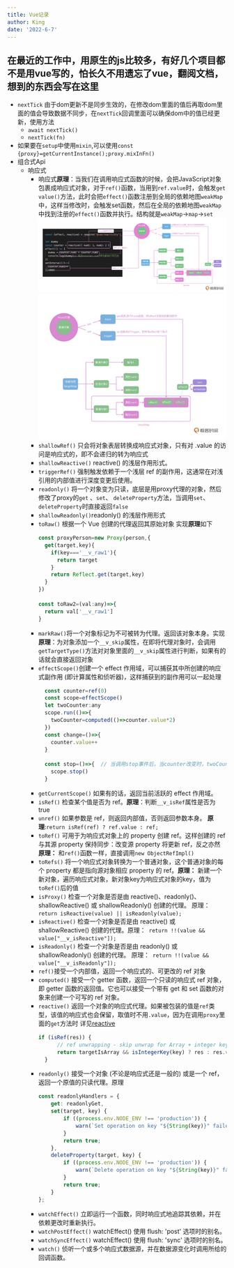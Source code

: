 ```yaml
---
title: Vue记录
author: King
date: '2022-6-7'
---
```


## 在最近的工作中，用原生的js比较多，有好几个项目都不是用vue写的，怕长久不用遗忘了vue，翻阅文档，想到的东西会写在这里

* `nextTick` 由于dom更新不是同步生效的，在修改dom里面的值后再取dom里面的值会导致数据不同步，在`nextTick`回调里面可以确保dom中的值已经更新，使用方法
  * `await nextTick()`
  * `nextTick(fn)`
* 如果要在`setup`中使用`mixin`,可以使用`const {proxy}=getCurrentInstance();proxy.mixInFn()`
* 组合式Api
  * 响应式
    * 响应式**原理**：当我们在调用响应式函数的时候，会把JavaScript对象包裹成响应式对象，对于`ref()`函数，当用到`ref.value`时，会触发`get value()`方法，此时会把`effect()`函数注册到全局的依赖地图`weakMap`中，这样当修改时，会触发set函数，然后在全局的依赖地图`weakMap`中找到注册的`effect()`函数并执行。结构就是`weakMap`->`map`->`set`![vue-1](/images/vue-1.webp) ![vue-2](/images/vue-2.webp)
    * `shallowRef()` 只会将对象表层转换成响应式对象，只有对 .value 的访问是响应式的，即不会递归的转为响应式
    * `shallowReactive()` reactive() 的浅层作用形式。 
    * `triggerRef()` 强制触发依赖于一个浅层 ref 的副作用，这通常在对浅引用的内部值进行深度变更后使用。
    * `readonly()` 将一个对象变为只读，底层是用proxy代理的对象，然后修改了proxy的`get` 、`set`、 `deleteProperty`方法，当调用`set`、 `deleteProperty`时直接返回`false`
    * `shallowReadonly()`readonly() 的浅层作用形式
    * `toRaw()` 根据一个 Vue 创建的代理返回其原始对象 实现**原理**如下
      ```javascript
      const proxyPerson=new Proxy(person,{
        get(target,key){
          if(key==='__v_raw1'){
            return target
          }
          return Reflect.get(target,key)
        }
      })

      const toRaw2=(val:any)=>{
        return val['__v_raw1']
      }
      ``` 
    * `markRaw()`将一个对象标记为不可被转为代理。返回该对象本身。实现**原理**：为对象添加一个`__v_skip`属性，在即将代理对象时，会调用`getTargetType()`方法对对象里面的`__v_skip`属性进行判断，如果有的话就会直接返回对象
    * `effectScope()`创建一个 effect 作用域，可以捕获其中所创建的响应式副作用 (即计算属性和侦听器)，这样捕获到的副作用可以一起处理
      ```javascript
        const counter=ref(0)
        const scope=effectScope()
        let twoCounter:any
        scope.run(()=>{
          twoCounter=computed(()=>counter.value*2)
        })
        const change=()=>{
          counter.value++
        }

        const stop=()=>{  // 当调用stop事件后，当counter改变时，twoCounter将不再变化
          scope.stop()
        }
        ```  
    * `getCurrentScope()` 如果有的话，返回当前活跃的 effect 作用域。
    * `isRef()` 检查某个值是否为 ref。**原理**：判断`__v_isRef`属性是否为true
    * `unref()` 如果参数是 ref，则返回内部值，否则返回参数本身。 **原理**:`return isRef(ref) ? ref.value : ref;`
    * `toRef()` 可用于为响应式对象上的 property 创建 ref。这样创建的 ref 与其源 property 保持同步：改变源 property 将更新 ref，反之亦然 **原理：** 和`ref()`函数一样，直接调用`new ObjectRefImpl()`
    * `toRefs()` 将一个响应式对象转换为一个普通对象，这个普通对象的每个 property 都是指向源对象相应 property 的 ref。**原理：** 新建一个新对象，遍历响应式对象，新对象key为响应式对象的key，值为`toRef()`后的值
    * `isProxy()` 检查一个对象是否是由 reactive()、readonly()、shallowReactive() 或 shallowReadonly() 创建的代理。 原理：`return isReactive(value) || isReadonly(value);`
    * `isReactive()` 检查一个对象是否是由 reactive() 或 shallowReactive() 创建的代理。原理：` return !!(value && value["__v_isReactive"]);`
    * `isReadonly()` 检查一个对象是否是由 readonly() 或 shallowReadonly() 创建的代理。 原理：` return !!(value && value["__v_isReadonly"]);`
    * `ref()`接受一个内部值，返回一个响应式的、可更改的 ref 对象
    * `computed()` 接受一个 getter 函数，返回一个只读的响应式 ref 对象，即 getter 函数的返回值。它也可以接受一个带有 get 和 set 函数的对象来创建一个可写的 ref 对象。
    * `reactive()` 返回一个对象的响应式代理。如果被包装的值是`ref`类型，该值的响应式也会保留，取值时不用`.value`，因为在调用`proxy`里面的`get`方法时  详见[reactive](https://staging-cn.vuejs.org/api/reactivity-core.html)
      ```javascript
      if (isRef(res)) {
            // ref unwrapping - skip unwrap for Array + integer key.
            return targetIsArray && isIntegerKey(key) ? res : res.value;
        }
      ``` 
    * `readonly()` 接受一个对象 (不论是响应式还是一般的) 或是一个 ref，返回一个原值的只读代理。原理
      ```javascript
      const readonlyHandlers = {
          get: readonlyGet,
          set(target, key) {
              if ((process.env.NODE_ENV !== 'production')) {
                  warn(`Set operation on key "${String(key)}" failed: target is readonly.`, target);
              }
              return true;
          },
          deleteProperty(target, key) {
              if ((process.env.NODE_ENV !== 'production')) {
                  warn(`Delete operation on key "${String(key)}" failed: target is readonly.`, target);
              }
              return true;
          }
      };
      ```    
    * `watchEffect()` 立即运行一个函数，同时响应式地追踪其依赖，并在依赖更改时重新执行。
    * `watchPostEffect()` watchEffect() 使用 flush: 'post' 选项时的别名。
    * `watchSyncEffect()` watchEffect() 使用 flush: 'sync' 选项时的别名。
    * `watch()` 侦听一个或多个响应式数据源，并在数据源变化时调用所给的回调函数。
